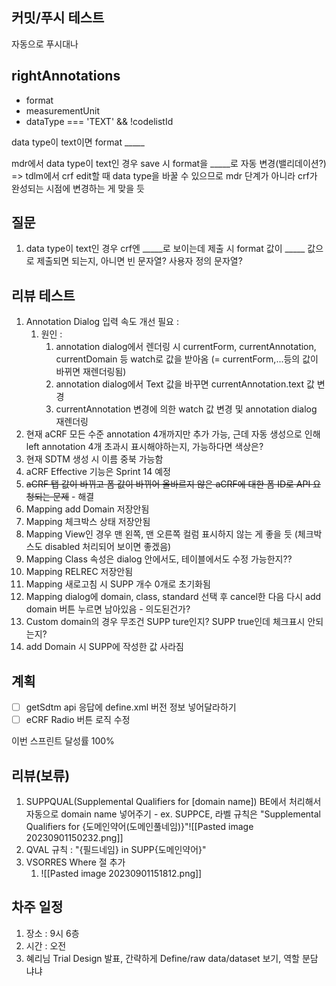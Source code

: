 ## 커밋/푸시 테스트

자동으로 푸시대나

## rightAnnotations

- format
- measurementUnit
- dataType === 'TEXT' && !codelistId

data type이 text이면
format \_\_\_\_\_

mdr에서 data type이 text인 경우 save 시 format을 \_\_\_\_\_로 자동 변경(밸리데이션?)
=> tdlm에서 crf edit할 때 data type을 바꿀 수 있으므로 mdr 단계가 아니라 crf가 완성되는 시점에 변경하는 게 맞을 듯

## 질문

1. data type이 text인 경우 crf엔 \_\_\_\_\_로 보이는데 제출 시 format 값이 \_\_\_\_\_ 값으로 제출되면 되는지, 아니면 빈 문자열? 사용자 정의 문자열?

## 리뷰 테스트

1. Annotation Dialog 입력 속도 개선 필요 : 
	1. 원인 : 
		1. annotation dialog에서 렌더링 시 currentForm, currentAnnotation, currentDomain 등 watch로 값을 받아옴 (= currentForm,...등의 값이 바뀌면 재렌더링됨)
		2. annotation dialog에서 Text 값을 바꾸면 currentAnnotation.text 값 변경
		3. currentAnnotation 변경에 의한 watch 값 변경 및 annotation dialog 재렌더링
2. 현재 aCRF 모든 수준 annotation 4개까지만 추가 가능, 근데 자동 생성으로 인해 left annotation 4개 초과시 표시해야하는지, 가능하다면 색상은? 
3. 현재 SDTM 생성 시 이름 중북 가능함
4. aCRF Effective 기능은 Sprint 14 예정
5. ~~aCRF 탭 값이 바뀌고 폼 값이 바뀌어 올바르지 않은 aCRF에 대한 폼 ID로 API 요청되는 문제~~ - 해결
6. Mapping add Domain 저장안됨
7. Mapping 체크박스 상태 저장안됨
8. Mapping View인 경우 맨 왼쪽, 맨 오른쪽 컬럼 표시하지 않는 게 좋을 듯 (체크박스도 disabled 처리되어 보이면 좋겠음)
9. Mapping Class 속성은 dialog 안에서도, 테이블에서도 수정 가능한지??
10. Mapping RELREC 저장안됨
11. Mapping 새로고침 시 SUPP 개수 0개로 초기화됨
12. Mapping dialog에 domain, class, standard 선택 후 cancel한 다음 다시 add domain 버튼 누르면 남아있음 - 의도된건가?
13. Custom domain의 경우 무조건 SUPP ture인지? SUPP true인데 체크표시 안되는지?
14. add Domain 시 SUPP에 작성한 값 사라짐

## 계획

- [ ] getSdtm api 응답에 define.xml 버전 정보 넣어달라하기
- [ ] eCRF Radio 버튼 로직 수정

이번 스프린트 달성률 100%

## 리뷰(보류)

1. SUPPQUAL(Supplemental Qualifiers for [domain name]) BE에서 처리해서 자동으로 domain name 넣어주기 - ex. SUPPCE, 라벨 규칙은 "Supplemental Qualifiers for {도메인약어(도메인풀네임)}"![[Pasted image 20230901150232.png]]
2. QVAL 규칙 : "{필드네임} in SUPP{도메인약어}"
3. VSORRES Where 절 추가
	1. ![[Pasted image 20230901151812.png]]

## 차주 일정

1. 장소 : 9시 6층 
2. 시간 : 오전
3. 혜리님 Trial Design 발표, 간략하게 Define/raw data/dataset 보기, 역할 분담
냐냐